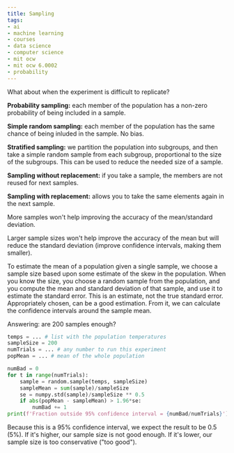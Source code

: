 ```yaml
---
title: Sampling
tags:
- ai
- machine learning
- courses
- data science
- computer science
- mit ocw
- mit ocw 6.0002
- probability
---
```


What about when the experiment is difficult to replicate?

**Probability sampling:** each member of the population has a non-zero probability of being included in a sample.

**Simple random sampling:** each member of the population has the same chance of being inluded in the sample. No bias.

**Stratified sampling:** we partition the population into subgroups, and then take a simple random sample from each subgroup, proportional to the size of the subgroups. This can be used to reduce the needed size of a sample.

**Sampling without replacement:** if you take a sample, the members are not reused for next samples.

**Sampling with replacement:** allows you to take the same elements again in the next sample.

More samples won't help improving the accuracy of the mean/standard deviation.

Larger sample sizes won't help improve the accuracy of the mean but will reduce the standard deviation (improve confidence intervals, making them smaller).

To estimate the mean of a population given a single sample, we choose a sample size based upon some estimate of the skew in the population. When you know the size, you choose a random sample from the population, and you compute the mean and standard deviation of that sample, and use it to estimate the standard error. This is an estimate, not the true standard error. Appropriately chosen, can be a good estimation. From it, we can calculate the confidence intervals around the sample mean.

Answering: are 200 samples enough?

```python
temps = ... # list with the population temperatures
sampleSize = 200
numTrials = ... # any number to run this experiment
popMean = ... # mean of the whole population

numBad = 0
for t in range(numTrials):
	sample = random.sample(temps, sampleSize)
	sampleMean = sum(sample)/sampleSize
	se = numpy.std(sample)/sampleSize ** 0.5
	if abs(popMean - sampleMean) > 1.96*se:
		numBad += 1
print(f'Fraction outside 95% confidence interval = {numBad/numTrials}')
```

Because this is a 95% confidence interval, we expect the result to be 0.5 (5%). If it's higher, our sample size is not good enough. If it's lower, our sample size is too conservative ("too good").